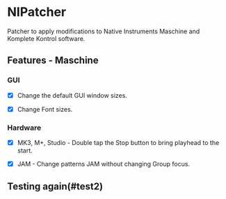 # NIPatcher
Patcher to apply modifications to Native Instruments Maschine and Komplete Kontrol software.

## Features - Maschine
### GUI
- [x] Change the default GUI window sizes.
- [x] Change Font sizes.


### Hardware
- [x] MK3, M+, Studio - Double tap the Stop button to bring playhead to the start.
- [x] JAM - Change patterns JAM without changing Group focus.



## Testing again(#test2)
